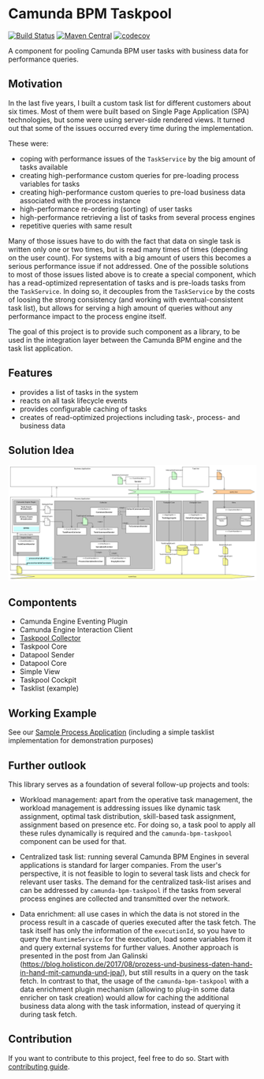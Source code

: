# Camunda BPM Taskpool
[![Build Status](https://travis-ci.org/holunda-io/camunda-bpm-taskpool.svg?branch=master)](https://travis-ci.org/holunda-io/camunda-bpm-taskpool) 
[![Maven Central](https://maven-badges.herokuapp.com/maven-central/io.holunda.taskpool/camunda-bpm-taskpool/badge.svg)](https://maven-badges.herokuapp.com/maven-central/io.holunda.taskpool/camunda-bpm-taskpool)
[![codecov](https://codecov.io/gh/holunda-io/camunda-bpm-taskpool/branch/master/graph/badge.svg)](https://codecov.io/gh/holunda-io/camunda-bpm-taskpool)


A component for pooling Camunda BPM user tasks with business data for performance queries.

## Motivation

In the last five years, I built a custom task list for different customers about six times. 
Most of them were built based on Single Page Application (SPA) technologies, but some were 
using server-side rendered views. It turned out that some of the issues occurred every time during the implementation. 

These were:

- coping with performance issues of the `TaskService` by the big amount of tasks available 
- creating high-performance custom queries for pre-loading process variables for tasks
- creating high-performance custom queries to pre-load business data associated with the process instance
- high-performance re-ordering (sorting) of user tasks
- high-performance retrieving a list of tasks from several process engines
- repetitive queries with same result

Many of those issues have to do with the fact that data on single task is written only one or two times, but is read many times of times (depending on the user count). 
For systems with a big amount of users this becomes a serious performance issue if not addressed. One of the possible solutions to most of those issues listed above 
is to create a special component, which has a read-optimized representation of tasks and is pre-loads tasks from the `TaskService`. In doing so, it decouples 
from the `TaskService` by the costs of loosing the strong consistency (and working with eventual-consistent task list), but allows for serving a high amount 
of queries without any performance impact to the process engine itself.

The goal of this project is to provide such component as a library, to be used in the integration layer between the Camunda BPM engine and the task list application. 

## Features

- provides a list of tasks in the system
- reacts on all task lifecycle events 
- provides configurable caching of tasks
- creates of read-optimized projections including task-, process- and business data

## Solution Idea


![Architectural whitebox](docs/architecture-collector.png "Architecture Collector")

## Compontents

* Camunda Engine Eventing Plugin
* Camunda Engine Interaction Client
* [Taskpool Collector](taskpool/taskpool-collector)
* Taskpool Core
* Datapool Sender
* Datapool Core
* Simple View
* Taskpool Cockpit
* Tasklist (example)

## Working Example

See our [Sample Process Application](examples) (including a simple tasklist implementation for demonstration purposes)

## Further outlook

This library serves as a foundation of several follow-up projects and tools:

- Workload management: apart from the operative task management, the workload management is addressing issues like dynamic task assignment, optimal task distribution, skill-based task assignment, assignment based on presence etc.  For doing so, a task pool to apply all these rules dynamically is required and the `camunda-bpm-taskpool` component can be used for that.

- Centralized task list: running several Camunda BPM Engines in several applications is standard for larger companies. From the user's perspective, it is not feasible to login to several task lists and check for relevant user tasks. The demand for the centralized task-list arises and can be addressed by `camunda-bpm-taskpool` if the tasks from several process engines are collected and transmitted over the network.

- Data enrichment: all use cases in which the data is not stored in the process result in a cascade of queries executed after the task fetch. The task itself has only the information of the `executionId`, so you have to query the `RuntimeService` for the execution, load some variables from it and query external systems for further values. Another approach is presented in the post from Jan Galinski  (https://blog.holisticon.de/2017/08/prozess-und-business-daten-hand-in-hand-mit-camunda-und-jpa/), but still results in a query on the task fetch. In contrast to that, the usage of the `camunda-bpm-taskpool` with a data enrichment plugin mechanism (allowing to plug-in some data enricher on task creation) would allow for caching the additional business data along with the task information, instead of querying it during task fetch.


## Contribution

If you want to contribute to this project, feel free to do so. Start with [contributing guide](/.github/CONTRIBUTING.md).


